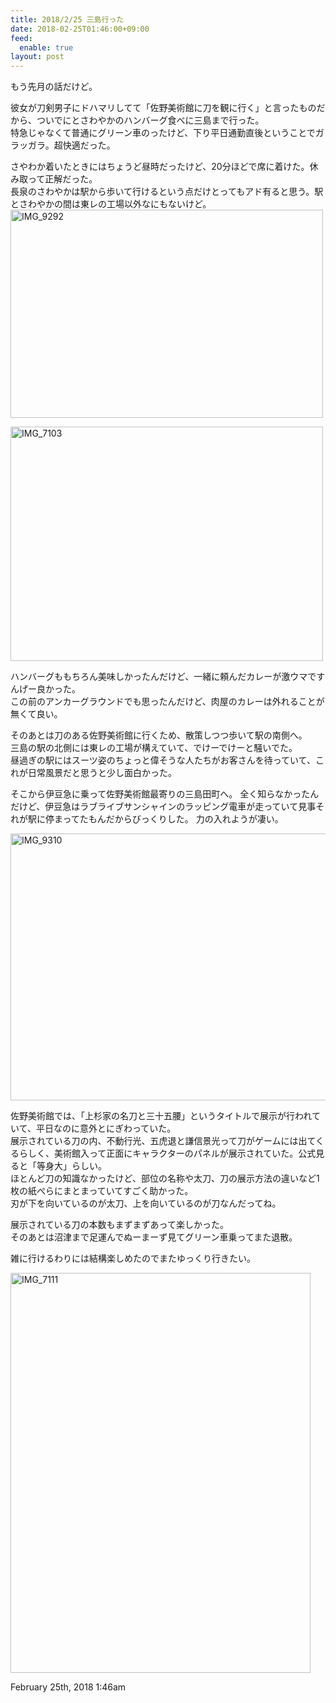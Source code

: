```yaml
---
title: 2018/2/25 三島行った
date: 2018-02-25T01:46:00+09:00
feed:
  enable: true
layout: post
---
```

<p>もう先月の話だけど。</p>    <p>      彼女が刀剣男子にドハマリしてて「佐野美術館に刀を観に行く」と言ったものだから、ついでにとさわやかのハンバーグ食べに三島まで行った。<br>      特急じゃなくて普通にグリーン車のったけど、下り平日通勤直後ということでガラッガラ。超快適だった。    </p>    <p>      さやわか着いたときにはちょうど昼時だったけど、20分ほどで席に着けた。休み取って正解だった。<br>      長泉のさわやかは駅から歩いて行けるという点だけとってもアド有ると思う。駅とさわやかの間は東レの工場以外なにもないけど。<br><a data-flickr-embed="true" href="https://www.flickr.com/photos/56290428@N06/40084372302/in/album-72157692342176244/" title="IMG_9292" target="_blank"><img src="https://farm5.staticflickr.com/4606/40084372302_0d1c8ab14d.jpg" width="500" height="333" alt="IMG_9292"></a>      <script async src="//embedr.flickr.com/assets/client-code.js" charset="utf-8"></script>    </p>    <p>      <a data-flickr-embed="true" href="https://www.flickr.com/photos/56290428@N06/39405326134/in/album-72157692342176244/" title="IMG_7103" target="_blank"><img src="https://farm5.staticflickr.com/4748/39405326134_369fff9226.jpg" width="500" height="375" alt="IMG_7103"></a>      <script async src="//embedr.flickr.com/assets/client-code.js" charset="utf-8"></script>    </p>    <p>      ハンバーグももちろん美味しかったんだけど、一緒に頼んだカレーが激ウマですんげー良かった。<br>      この前のアンカーグラウンドでも思ったんだけど、肉屋のカレーは外れることが無くて良い。    </p>    <p>      そのあとは刀のある佐野美術館に行くため、散策しつつ歩いて駅の南側へ。<br>      三島の駅の北側には東レの工場が構えていて、でけーでけーと騒いでた。<br>      昼過ぎの駅にはスーツ姿のちょっと偉そうな人たちがお客さんを待っていて、これが日常風景だと思うと少し面白かった。    </p>    <p>      そこから伊豆急に乗って佐野美術館最寄りの三島田町へ。      全く知らなかったんだけど、伊豆急はラブライブサンシャインのラッピング電車が走っていて見事それが駅に停まってたもんだからびっくりした。      力の入れようが凄い。    </p>    <p>      <a data-flickr-embed="true" href="https://www.flickr.com/photos/56290428@N06/25244842467/in/dateposted-public/" title="IMG_9310" target="_blank"><img src="https://farm5.staticflickr.com/4764/25244842467_cf0a5ca101_z.jpg" width="640" height="427" alt="IMG_9310"></a>      <script async src="//embedr.flickr.com/assets/client-code.js" charset="utf-8"></script>    </p>    <p>      佐野美術館では、「上杉家の名刀と三十五腰」というタイトルで展示が行われていて、平日なのに意外とにぎわっていた。<br>      展示されている刀の内、不動行光、五虎退と謙信景光って刀がゲームには出てくるらしく、美術館入って正面にキャラクターのパネルが展示されていた。公式見ると「等身大」らしい。<br>      ほとんど刀の知識なかったけど、部位の名称や太刀、刀の展示方法の違いなど1枚の紙ぺらにまとまっていてすごく助かった。<br>      刃が下を向いているのが太刀、上を向いているのが刀なんだってね。    </p>    <p>      展示されている刀の本数もまずまずあって楽しかった。<br>      そのあとは沼津まで足運んでぬーまーず見てグリーン車乗ってまた退散。    </p>    <p>雑に行けるわりには結構楽しめたのでまたゆっくり行きたい。</p>    <p>      <a data-flickr-embed="true" href="https://www.flickr.com/photos/56290428@N06/40084424352/in/dateposted-public/" title="IMG_7111" target="_blank"><img src="https://farm5.staticflickr.com/4607/40084424352_f7c2ff95c9_z.jpg" width="480" height="640" alt="IMG_7111"></a>      <script async src="//embedr.flickr.com/assets/client-code.js" charset="utf-8"></script>    </p>    <div id="footer">      <span id="timestamp"> February 25th, 2018 1:46am </span>    </div>
